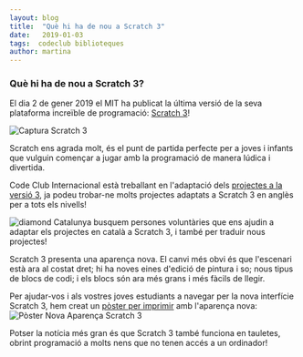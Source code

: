 ```yaml
---
layout: blog
title:  "Què hi ha de nou a Scratch 3"
date:   2019-01-03
tags:  codeclub biblioteques
author: martina
---
```


### Què hi ha de nou a Scratch 3?

El dia 2 de gener 2019 el MIT ha publicat la última versió de la seva plataforma increïble de programació: 
<a href="https://scratch.mit.edu">Scratch 3</a>! 

<img src="http://codeclubcat.org/img/Interface-Scratch3.png" alt="Captura Scratch 3">

Scratch ens agrada molt, és el punt de partida perfecte per a joves i infants que vulguin començar a 
jugar amb la programació de manera lúdica i divertida.

Code Club Internacional està treballant en l'adaptació dels <a href="https://projects.raspberrypi.org/en/projects?software%5B%5D=scratch">projectes a la versió 3</a>, 
ja podeu trobar-ne molts projectes adaptats a Scratch 3 en anglès per a tots els nivells!

<img src="http://codeclubcat.org/img/diamond.png" alt="diamond"> Catalunya busquem persones voluntàries que ens ajudin a adaptar els projectes en català a Scratch 3, i també per traduir nous projectes!

Scratch 3 presenta una aparença nova. El canvi més obvi és que l'escenari està ara al costat dret; 
hi ha noves eines d'edició de pintura i so; nous tipus de blocs de codi; i els 
blocs són ara més grans i més fàcils de llegir.

Per ajudar-vos i als vostres joves estudiants a navegar per la nova interfície Scratch 3, 
hem creat un <a href="https://campus.colectic.coop/pluginfile.php/1871/mod_page/content/2/Scratch%2B3%2Binterface%2Bguide.pdf">pòster per imprimir</a> amb l'aparença nova: <img src="http://codeclubcat.org/img/img/Scratch3_interface_CAT.png" alt="Pòster Nova Aparença Scratch 3">

Potser la notícia més gran és que Scratch 3 també funciona en tauletes, 
obrint programació a molts nens que no tenen accés a un ordinador!

